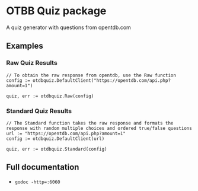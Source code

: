 # OTBB Quiz package
A quiz generator with questions from opentdb.com



## Examples
### Raw Quiz Results
```
// To obtain the raw response from opentdb, use the Raw function
config := otdbquiz.DefaultClient("https://opentdb.com/api.php?amount=1")

quiz, err := otdbquiz.Raw(config)

```

### Standard Quiz Results
```
// The Standard function takes the raw response and formats the response with random multiple choices and ordered true/false questions
url := "https://opentdb.com/api.php?amount=1"
config := otdbquiz.DefaultClient(url)

quiz, err := otdbquiz.Standard(config)

```


## Full documentation
 - `godoc -http=:6060`